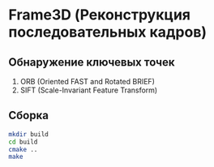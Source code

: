 # Frame3D (Реконструкция последовательных кадров)

## Обнаружение ключевых точек
1. ORB (Oriented FAST and Rotated BRIEF)
2. SIFT (Scale-Invariant Feature Transform)

## Сборка
```bash
mkdir build
cd build
cmake ..
make
